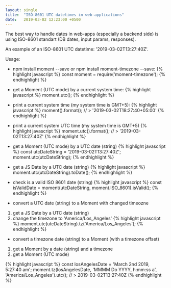 ```yaml
---
layout: single
title:  "ISO-8601 UTC datetimes in web-applications"
date:   2019-03-02 12:23:00 +0500
---
```


The best way to handle dates in web-apps (especially a backend side) is using ISO-8601 standart (DB dates, input params, responses).

An example of an ISO-8601 UTC datetime: '2019-03-02T13:27:40Z'.

Usage:
* npm install moment --save or npm install moment-timezone --save:
{% highlight javascript %}
const moment = require('moment-timezone');
{% endhighlight %}

* get a Moment (UTC mode) by a current system time:
{% highlight javascript %}
moment.utc();
{% endhighlight %}

* print a current system time (my system time is GMT+5):
{% highlight javascript %}
moment().format();
// > '2019-03-02T18:27:40+05:00'
{% endhighlight %}

* print a current system UTC time (my system time is GMT+5)
{% highlight javascript %}
moment.utc().format();
// > '2019-03-02T13:27:40Z'
{% endhighlight %}

* get a Moment (UTC mode) by a UTC date (string)
{% highlight javascript %}
const utcDateString = '2019-03-02T13:27:40Z';
moment.utc(utcDateString);
{% endhighlight %}

* get a JS Date by a UTC date (string)
{% highlight javascript %}
moment.utc(utcDateString).toDate();
{% endhighlight %}

* check is a valid ISO 8601 date (string)
{% highlight javascript %}
const isValidDate = moment(utcDateString, moment.ISO_8601).isValid();
{% endhighlight %}

* convert a UTC date (string) to a Moment with changed timeozne
1. get a JS Date by a UTC date (string)
1. change the timezone to 'America/Los_Angeles'
{% highlight javascript %}
moment.utc(utcDateString).tz('America/Los_Angeles');
{% endhighlight %}

* convert a timezone date (string) to a Moment (with a timezone offset)  
1. get a Moment by a date (string) and a timezone  
1. get a Moment (UTC mode)  

{% highlight javascript %}
const losAngelesDate = 'March 2nd 2019, 5:27:40 am';
moment.tz(losAngelesDate, 'MMMM Do YYYY, h:mm:ss a', 'America/Los_Angeles').utc();
// > 2019-03-02T13:27:40Z
{% endhighlight %}

